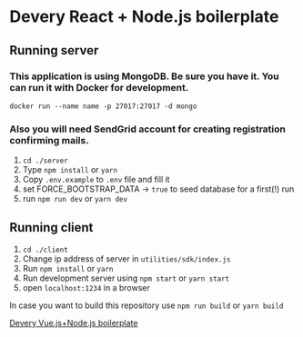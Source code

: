 # Devery React + Node.js boilerplate

## Running server

### This application is using MongoDB. Be sure you have it. You can run it with Docker for development.
```
docker run --name name -p 27017:27017 -d mongo
```

### Also you will need SendGrid account for creating registration confirming mails.

1) `cd ./server`
2) Type `npm install` or `yarn`
3) Copy `.env.example` to `.env` file and fill it
4) set FORCE_BOOTSTRAP_DATA -> `true` to seed database for a first(!) run
5) run `npm run dev` or `yarn dev`


## Running client

1) `cd ./client`
2) Change ip address of server in `utilities/sdk/index.js`
3) Run `npm install` or `yarn`
4) Run development server using `npm start` or `yarn start`
5) open `localhost:1234` in a browser

In case you want to build this repository use `npm run build` or `yarn build`

[Devery Vue.js+Node.js boilerplate](https://github.com/devery/node_boilerplate)
